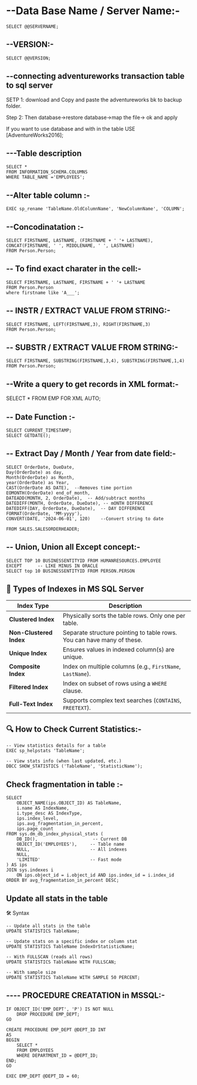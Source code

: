 
# --Data Base Name / Server Name:-
```
SELECT @@SERVERNAME;
```

## --VERSION:-
```
SELECT @@VERSION;
```

## --connecting adventureworks transaction table to sql server

SETP 1: download and Copy and paste the adventureworks bk to backup folder.

Step 2: Then database->restore database->map the file-> ok and apply


If you want to use database and with in the table 
USE [AdventureWorks2016];



## ---Table description 
```
SELECT * 
FROM INFORMATION_SCHEMA.COLUMNS
WHERE TABLE_NAME ='EMPLOYEES';

```



##  --Alter table column :-
```
EXEC sp_rename 'TableName.OldColumnName', 'NewColumnName', 'COLUMN';
```


## --Concodinatation :-
```
SELECT FIRSTNAME, LASTNAME, (FIRSTNAME + ' '+ LASTNAME),
CONCAT(FIRSTNAME, ' ', MIDDLENAME, ' ', LASTNAME)
FROM Person.Person;
```

## -- To find exact charater in the cell:-
```
SELECT FIRSTNAME, LASTNAME, FIRSTNAME + ' '+ LASTNAME
FROM Person.Person
where firstname like 'A___';
```

## -- INSTR / EXTRACT VALUE FROM STRING:-
```
SELECT FIRSTNAME, LEFT(FIRSTNAME,3), RIGHT(FIRSTNAME,3)
FROM Person.Person;
```

## -- SUBSTR / EXTRACT VALUE FROM STRING:-
```
SELECT FIRSTNAME, SUBSTRING(FIRSTNAME,3,4), SUBSTRING(FIRSTNAME,1,4)
FROM Person.Person;
```

## --Write a query to get records in XML format:-
SELECT * 
FROM EMP
 FOR XML AUTO;


## -- Date Function :-
```
SELECT CURRENT_TIMESTAMP;
SELECT GETDATE();
```

## -- Extract Day / Month / Year from date field:-
```
SELECT OrderDate, DueDate,
Day(OrderDate) as day,
Month(OrderDate) as Month,
year(OrderDate) as Year,
CAST(OrderDate AS DATE),  --Removes time portion
EOMONTH(OrderDate) end_of_month, 
DATEADD(MONTH, 2, OrderDate),  -- Add/subtract months
DATEDIFF(MONTH, OrderDate, DueDate), -- mONTH DIFFERENCE
DATEDIFF(DAY, OrderDate, DueDate),	-- DAY DIFFERENCE
FORMAT(OrderDate, 'MM-yyyy'),
CONVERT(DATE, '2024-06-01', 120)	--Convert string to date

FROM SALES.SALESORDERHEADER;
```


## -- Union, Union all Except concept:- 
```
SELECT TOP 10 BUSINESSENTITYID FROM HUMANRESOURCES.EMPLOYEE
EXCEPT		-- LIKE MINUS IN ORACLE
SELECT top 10 BUSINESSENTITYID FROM PERSON.PERSON
```





## 🧱 Types of Indexes in MS SQL Server

| **Index Type**        | **Description**                                                                 |
|-----------------------|----------------------------------------------------------------------------------|
| **Clustered Index**   | Physically sorts the table rows. Only one per table.                            |
| **Non-Clustered Index** | Separate structure pointing to table rows. You can have many of these.         |
| **Unique Index**      | Ensures values in indexed column(s) are unique.                                 |
| **Composite Index**   | Index on multiple columns (e.g., `FirstName`, `LastName`).                      |
| **Filtered Index**    | Index on subset of rows using a `WHERE` clause.                                 |
| **Full-Text Index**   | Supports complex text searches (`CONTAINS`, `FREETEXT`).                        |



## 🔍 How to Check Current Statistics:-
```
-- View statistics details for a table
EXEC sp_helpstats 'TableName';

-- View stats info (when last updated, etc.)
DBCC SHOW_STATISTICS ('TableName', 'StatisticName');
```

## Check fragmentation in table :-
```
SELECT 
    OBJECT_NAME(ips.OBJECT_ID) AS TableName,
    i.name AS IndexName,
    i.type_desc AS IndexType,
    ips.index_level,
    ips.avg_fragmentation_in_percent,
    ips.page_count
FROM sys.dm_db_index_physical_stats (
    DB_ID(),                     -- Current DB
    OBJECT_ID('EMPLOYEES'),     -- Table name
    NULL,                       -- All indexes
    NULL, 
    'LIMITED'                   -- Fast mode
) AS ips
JOIN sys.indexes i 
    ON ips.object_id = i.object_id AND ips.index_id = i.index_id
ORDER BY avg_fragmentation_in_percent DESC;
```

## Update all stats in the table
🛠️ Syntax
```
-- Update all stats in the table
UPDATE STATISTICS TableName;

-- Update stats on a specific index or column stat
UPDATE STATISTICS TableName IndexOrStatisticName;

-- With FULLSCAN (reads all rows)
UPDATE STATISTICS TableName WITH FULLSCAN;

-- With sample size
UPDATE STATISTICS TableName WITH SAMPLE 50 PERCENT;
```











##  ---- PROCEDURE CREATATION in MSSQL:-
```
IF OBJECT_ID('EMP_DEPT', 'P') IS NOT NULL
    DROP PROCEDURE EMP_DEPT;
GO

CREATE PROCEDURE EMP_DEPT @DEPT_ID INT
AS
BEGIN
    SELECT * 
    FROM EMPLOYEES
    WHERE DEPARTMENT_ID = @DEPT_ID;
END;
GO

EXEC EMP_DEPT @DEPT_ID = 60;
```










